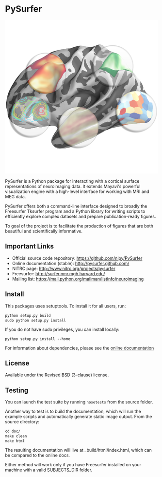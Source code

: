 PySurfer
========

![](doc/logo_files/pysurfer_logo_small.png)

PySurfer is a Python package for interacting with a cortical surface
representations of neuroimaging data. It extends Mayavi's powerful
visualization engine with a high-level interface for working with MRI and MEG
data.

PySurfer offers both a command-line interface designed to broadly the
Freesurfer Tksurfer program and a Python library for writing scripts to
efficiently explore complex datasets and prepare publication-ready figures.

To goal of the project is to facilitate the production of figures that are both
beautiful and scientifically informative.

Important Links
---------------

- Official source code repository: https://github.com/nipy/PySurfer
- Online documentation (stable): http://pysurfer.github.com/
- NITRC page: http://www.nitrc.org/projects/pysurfer
- Freesurfer: http://surfer.nmr.mgh.harvard.edu/
- Mailing list: https://mail.python.org/mailman/listinfo/neuroimaging

Install
-------

This packages uses setuptools. To install it for all users, run:

    python setup.py build
    sudo python setup.py install

If you do not have sudo privileges, you can install locally:

    python setup.py install --home

For information about dependencies, please see the [online
documentation](http://pysurfer.github.com/install.html)

License
-------

Available under the Revised BSD (3-clause) license.

Testing
-------

You can launch the test suite by running `nosetests` from the source folder.

Another way to test is to build the documentation, which will run the example
scripts and automatically generate static image output. From the source
directory:

    cd doc/
    make clean
    make html

The resulting documentation will live at _build/html/index.html, which can be
compared to the online docs.

Either method will work only if you have Freesurfer installed on your machine
with a valid SUBJECTS\_DIR folder.
